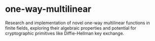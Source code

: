 # one-way-multilinear
Research and implementation of novel one-way multilinear functions in finite fields, exploring their algebraic properties and potential for cryptographic primitives like Diffie-Hellman key exchange.
